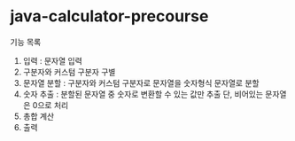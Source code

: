 # java-calculator-precourse


기능 목록

1. 입력 : 문자열 입력
2. 구분자와 커스텀 구분자 구별
3. 문자열 분할 : 구분자와 커스텀 구분자로 문자열을 숫자형식 문자열로 분할
4. 숫자 추출 : 분할된 문자열 중 숫자로 변환할 수 있는 값만 추출 단, 비어있는 문자열은 0으로 처리
5. 총합 계산
6. 출력